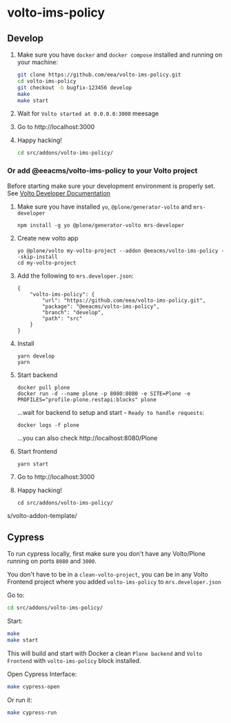 # volto-ims-policy

## Develop

1. Make sure you have `docker` and `docker compose` installed and running on your machine:

    ```Bash
    git clone https://github.com/eea/volto-ims-policy.git
    cd volto-ims-policy
    git checkout -b bugfix-123456 develop
    make
    make start
    ```

1. Wait for `Volto started at 0.0.0.0:3000` meesage

1. Go to http://localhost:3000

1.  Happy hacking!

    ```Bash
    cd src/addons/volto-ims-policy/
    ```

### Or add @eeacms/volto-ims-policy to your Volto project

Before starting make sure your development environment is properly set. See [Volto Developer Documentation](https://docs.voltocms.com/getting-started/install/)

1.  Make sure you have installed `yo`, `@plone/generator-volto` and `mrs-developer`

        npm install -g yo @plone/generator-volto mrs-developer

1.  Create new volto app

        yo @plone/volto my-volto-project --addon @eeacms/volto-ims-policy --skip-install
        cd my-volto-project

1.  Add the following to `mrs.developer.json`:

        {
            "volto-ims-policy": {
                "url": "https://github.com/eea/volto-ims-policy.git",
                "package": "@eeacms/volto-ims-policy",
                "branch": "develop",
                "path": "src"
            }
        }

1.  Install

        yarn develop
        yarn

1.  Start backend

        docker pull plone
        docker run -d --name plone -p 8080:8080 -e SITE=Plone -e PROFILES="profile-plone.restapi:blocks" plone

    ...wait for backend to setup and start - `Ready to handle requests`:

        docker logs -f plone

    ...you can also check http://localhost:8080/Plone

1.  Start frontend

        yarn start

1.  Go to http://localhost:3000

1.  Happy hacking!

        cd src/addons/volto-ims-policy/
s/volto-addon-template/

## Cypress

To run cypress locally, first make sure you don't have any Volto/Plone running on ports `8080` and `3000`.

You don't have to be in a `clean-volto-project`, you can be in any Volto Frontend
project where you added `volto-ims-policy` to `mrs.developer.json`

Go to:

  ```BASH
  cd src/addons/volto-ims-policy/
  ```

Start:

  ```Bash
  make
  make start
  ```

This will build and start with Docker a clean `Plone backend` and `Volto Frontend` with `volto-ims-policy` block installed.

Open Cypress Interface:

  ```Bash
  make cypress-open
  ```

Or run it:

  ```Bash
  make cypress-run
  ```
